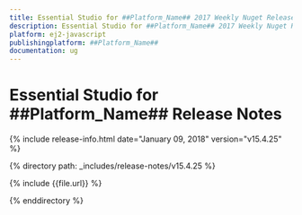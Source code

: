 ```yaml
---
title: Essential Studio for ##Platform_Name## 2017 Weekly Nuget Release Release Notes  
description: Essential Studio for ##Platform_Name## 2017 Weekly Nuget Release Release Notes  
platform: ej2-javascript
publishingplatform: ##Platform_Name##
documentation: ug
---
```


# Essential Studio for  ##Platform_Name##  Release Notes  

{% include release-info.html date="January 09, 2018"  version="v15.4.25" %} 

{% directory path: _includes/release-notes/v15.4.25 %}

{% include {{file.url}} %}

{% enddirectory %}


